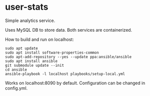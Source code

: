 # user-stats

Simple analytics service.

Uses MySQL DB to store data. Both services are containerized.

How to build and run on localhost:

```
sudo apt update
sudo apt install software-properties-common
sudo apt-add-repository --yes --update ppa:ansible/ansible
sudo apt install ansible
git submodule update --init
cd ansible
ansible-playbook -l localhost playbooks/setup-local.yml
```

Works on localhost:8090 by default.
Configuration can be changed in config.yml.

